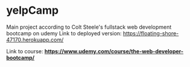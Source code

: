 # yelpCamp
Main project according to Colt Steele's fullstack web development bootcamp on udemy
Link to deployed version: https://floating-shore-47170.herokuapp.com/

Link to course: **https://www.udemy.com/course/the-web-developer-bootcamp/**
